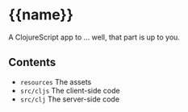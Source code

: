 # {{name}}

A ClojureScript app to ... well, that part is up to you.

## Contents

* `resources` The assets
* `src/cljs` The client-side code
* `src/clj` The server-side code
